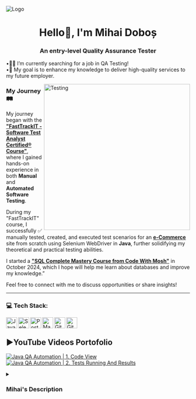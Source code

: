 ![Logo](https://i.ibb.co/VShhsy7/Linked-In-Banner-Canva.png)
<h1 align="center"> Hello👋, I'm Mihai Doboș</h1>
<h3 align="center"> An entry-level Quality Assurance Tester</h1>

•🕵🏻 I’m currently searching for a job in QA Testing! <br>
•🎯 My goal is to enhance my knowledge to deliver high-quality services to my future employer. <br>

<img align="right" alt="Testing" width="400" src="https://statusneo.com/wp-content/uploads/2023/03/GIF-image-1.gif">

### My Journey 🛤️

My journey began with the [**"FastTrackIT - Software Test Analyst Certified® Course"**](https://fasttrackit.org/), where I gained hands-on experience in both **Manual** and **Automated Software Testing**.

During my "FastTrackIT" course, I successfully ✅ manually tested, created, and executed test scenarios for an [**e-Commerce**](https://ecommerce-playground.lambdatest.io/) site from scratch using Selenium WebDriver in **Java**, further solidifying my theoretical and practical testing abilities.

I started a [**"SQL Complete Mastery Course from Code With Mosh"**](https://codewithmosh.com/p/complete-sql-mastery) in October 2024, which I hope will help me learn about databases and improve my knowledge.”

Feel free to connect with me to discuss opportunities or share insights! 

---

### 💻 Tech Stack:

<img align= "left" alt= "Java" width="30px" style="padding-right:10x;" src="https://cdn.jsdelivr.net/gh/devicons/devicon@latest/icons/java/java-original-wordmark.svg"/> 
<img align= "left" alt= "Selenium" width="30px" style="padding-right:10x;" src="https://cdn.jsdelivr.net/gh/devicons/devicon@latest/icons/selenium/selenium-original.svg" />
<img align= "left" alt= "Postman" width="30px" style="padding-right:10x;" src="https://cdn.jsdelivr.net/gh/devicons/devicon@latest/icons/postman/postman-original.svg" />
<img align= "left" alt= "Maven" width="30px" style="padding-right:10x;" src="https://cdn.jsdelivr.net/gh/devicons/devicon@latest/icons/maven/maven-original-wordmark.svg" />
<img align= "left" alt= "GitHub" width="30px" style="padding-right:10x;" src="https://cdn.jsdelivr.net/gh/devicons/devicon@latest/icons/github/github-original-wordmark.svg" />
<img align= "left" alt= "GitHub" width="30px" style="padding-right:10x;" src="https://cdn.jsdelivr.net/gh/devicons/devicon@latest/icons/jira/jira-original-wordmark.svg" />
<br />

#

<!-- BEGIN YOUTUBE-CARDS -->
## ▶️YouTube Videos Portofolio

[![Java QA Automation | 1. Code View](https://i.ibb.co/bJngVqz/Tumbnail-Code-View.png)](https://youtu.be/sjaOoUjgtrQ) 
[![Java QA Automation | 2. Tests Running And Results](https://i.ibb.co/X2ZkK75/Tummbnail-Tests-running.png)](https://youtu.be/I1rXYuoQg3k)

<!-- END YOUTUBE-CARDS -->

<details>
 <summary><h3> Mihai's Description </h3></summary>
I am a growth 📈-motivated entry-level Quality Assurance Software Tester, with a strong desire to enhance my knowledge and skills to deliver high-quality service to my future employer.
My story began with the "FastTrackIT" Certified Course in September 2023, where I gained 🌱 hands-on experience in both manual and automated software testing. I started a "SQL Complete Mastery Course from Code With Mosh" in October 2024, which I hope will help me learn about databases to improve my knowledge.
 
 Skills 💡 acquired in QA Automation/Manual Testing:

1. Java programming language ⚙️ <br>
2. Selenium WebDriver <br>
3. TestNG <br>
4. Maven <br>
5. Postman API <br>
6. Object-Oriented Programming (OOP) <br>
7. GitHub <br>
8. Jira <br>

Also, during my "FastTrackIT" course, I successfully ✅ manually tested, created, and executed test scenarios for an e-Commerce site using Selenium WebDriver in Java, further solidifying my practical testing abilities.
My motivation is to continue to invest 🔎 time and energy in my professional career 💼 to build it up and achieve my goals 🎯. 
I aspire to be a Web Developer after gaining experience in the IT world.
 
